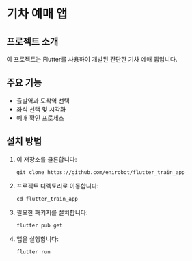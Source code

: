 
# 기차 예매 앱

## 프로젝트 소개

이 프로젝트는 Flutter를 사용하여 개발된 간단한 기차 예매 앱입니다.

## 주요 기능

- 출발역과 도착역 선택
- 좌석 선택 및 시각화
- 예매 확인 프로세스

## 설치 방법

1. 이 저장소를 클론합니다:
   ```
   git clone https://github.com/enirobot/flutter_train_app
   ```
2. 프로젝트 디렉토리로 이동합니다:
   ```
   cd flutter_train_app
   ```
3. 필요한 패키지를 설치합니다:
   ```
   flutter pub get
   ```
4. 앱을 실행합니다:
   ```
   flutter run
   ```